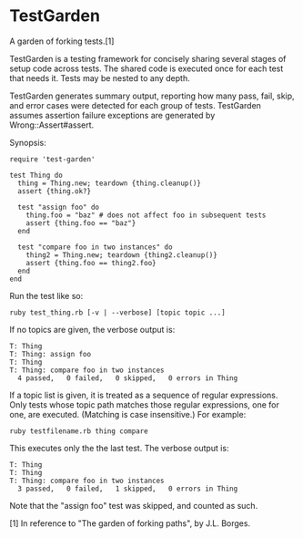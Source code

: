 TestGarden
==========

A garden of forking tests.[1]

TestGarden is a testing framework for concisely sharing several stages of
setup code across tests. The shared code is executed once for each test
that needs it. Tests may be nested to any depth.

TestGarden generates summary output, reporting how many pass, fail, skip,
and error cases were detected for each group of tests. TestGarden assumes
assertion failure exceptions are generated by Wrong::Assert#assert.

Synopsis:

    require 'test-garden'

    test Thing do
      thing = Thing.new; teardown {thing.cleanup()}
      assert {thing.ok?}

      test "assign foo" do
        thing.foo = "baz" # does not affect foo in subsequent tests
        assert {thing.foo == "baz"}
      end

      test "compare foo in two instances" do
        thing2 = Thing.new; teardown {thing2.cleanup()}
        assert {thing.foo == thing2.foo}
      end
    end

Run the test like so:

    ruby test_thing.rb [-v | --verbose] [topic topic ...]

If no topics are given, the verbose output is:

    T: Thing
    T: Thing: assign foo
    T: Thing
    T: Thing: compare foo in two instances
      4 passed,   0 failed,   0 skipped,   0 errors in Thing

If a topic list is given, it is treated as a sequence of regular expressions.
Only tests whose topic path matches those regular expressions, one for one,
are executed. (Matching is case insensitive.) For example:

    ruby testfilename.rb thing compare

This executes only the the last test. The verbose output is:

    T: Thing
    T: Thing
    T: Thing: compare foo in two instances
      3 passed,   0 failed,   1 skipped,   0 errors in Thing

Note that the "assign foo" test was skipped, and counted as such.


[1] In reference to "The garden of forking paths", by J.L. Borges.
